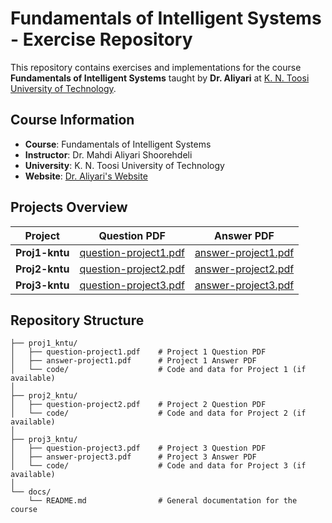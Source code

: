 # Fundamentals of Intelligent Systems - Exercise Repository

This repository contains exercises and implementations for the course **Fundamentals of Intelligent Systems** taught by **Dr. Aliyari** at [K. N. Toosi University of Technology](http://cv.kntu.ac.ir/MahdiAliyariShoorehdeli).

## Course Information
- **Course**: Fundamentals of Intelligent Systems
- **Instructor**: Dr. Mahdi Aliyari Shoorehdeli
- **University**: K. N. Toosi University of Technology
- **Website**: [Dr. Aliyari's Website](http://cv.kntu.ac.ir/MahdiAliyariShoorehdeli)



## Projects Overview

| Project       | Question PDF | Answer PDF |
|---------------|--------------|------------|
| **Proj1-kntu** | [question-project1.pdf](https://github.com/m15kh/project_kntu/blob/master/proj1_kntu/question-project1.pdf) | [answer-project1.pdf](https://github.com/m15kh/project_kntu/blob/master/proj1_kntu/answer-project1.pdf) |
| **Proj2-kntu** | [question-project2.pdf](https://github.com/m15kh/project_kntu/blob/master/proj2_kntu/question-project2.pdf) | [answer-project2.pdf](https://github.com/m15kh/project_kntu/blob/master/proj2_kntu/answer-project2.pdf) |
| **Proj3-kntu** | [question-project3.pdf](https://github.com/m15kh/project_kntu/blob/master/proj3_kntu/question-project3.pdf) | [answer-project3.pdf](https://github.com/m15kh/project_kntu/blob/master/proj3_kntu/answer-project3.pdf) |

## Repository Structure
```plaintext
├── proj1_kntu/
│   ├── question-project1.pdf    # Project 1 Question PDF
│   ├── answer-project1.pdf      # Project 1 Answer PDF
│   └── code/                    # Code and data for Project 1 (if available)
│
├── proj2_kntu/
│   ├── question-project2.pdf    # Project 2 Question PDF
│   └── code/                    # Code and data for Project 2 (if available)
│
├── proj3_kntu/
│   ├── question-project3.pdf    # Project 3 Question PDF
│   ├── answer-project3.pdf      # Project 3 Answer PDF
│   └── code/                    # Code and data for Project 3 (if available)
│
└── docs/
    └── README.md                # General documentation for the course
```
